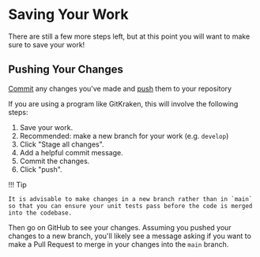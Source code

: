 # Saving Your Work

There are still a few more steps left, but at this point you will want to make sure to save your work!

## Pushing Your Changes

[Commit](https://github.com/git-guides/git-commit) any changes you've made and [push](https://github.com/git-guides/git-push) them to your repository

If you are using a program like GitKraken, this will involve the following steps:

1. Save your work.
2. Recommended: make a new branch for your work (e.g. `develop`)
3. Click "Stage all changes".
4. Add a helpful commit message.
5. Commit the changes.
6. Click "push".

!!! Tip

    It is advisable to make changes in a new branch rather than in `main` so that you can ensure your unit tests pass before the code is merged into the codebase.

Then go on GitHub to see your changes. Assuming you pushed your changes to a new branch, you'll likely see a message asking if you want to make a Pull Request to merge in your changes into the `main` branch.
